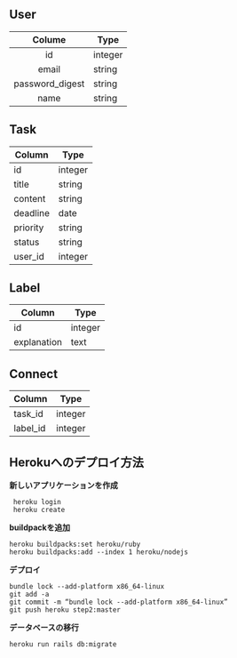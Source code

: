 User
--
| Colume          | Type     | 
| :-------------: | -------- | 
| id              | integer  | 
| email           | string   | 
| password_digest | string   | 
| name            | string   | 

Task 
--
| Column   | Type     | 
| -------- | -------- | 
| id       | integer  | 
| title    | string   | 
| content  | string   | 
| deadline | date     | 
| priority | string   | 
| status   | string   | 
| user_id  | integer  | 

Label
--
| Column   | Type     | 
| ----------- | -------- | 
| id          | integer  | 
| explanation | text     | 

Connect
--
| Column   | Type     | 
| -------- | -------- | 
| task_id  | integer  | 
| label_id | integer  | 

Herokuへのデプロイ方法
--

**新しいアプリケーションを作成**
```新しいアプリケーションを作成
 heroku login
 heroku create
```
**buildpackを追加** 
```buildpackを追加 
heroku buildpacks:set heroku/ruby 
heroku buildpacks:add --index 1 heroku/nodejs
```
**デプロイ** 
```デプロイ 
bundle lock --add-platform x86_64-linux 
git add -a 
git commit -m “bundle lock --add-platform x86_64-linux” 
git push heroku step2:master
```
**データベースの移行**
```データベースの移行 
heroku run rails db:migrate
```